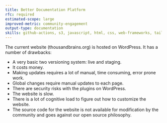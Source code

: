 ```yaml
---
title: Better Documentation Platform
rfc: required
estimated-scope: large
improved-metric: community-engagement
output-type: documentation
skills: github-actions, s3, javascript, html, css, web-frameworks, tailwindcss
---
```


The current website (thousandbrains.org) is hosted on WordPress.  It has a number of drawbacks:

- A very basic two versioning system: live and staging.
- It costs money.
- Making updates requires a lot of manual, time consuming, error prone work.
- Global changes require manual updates to each page.
- There are security risks with the plugins on WordPress.
- The website is slow.
- There is a lot of cognitive load to figure out how to customize the website.
- The source code for the website is not available for modification by the community and goes against our open source philosophy.